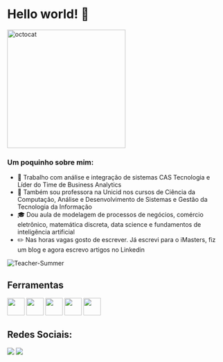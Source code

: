 # Hello world! 👋

<img width="273" alt="octocat" src="https://user-images.githubusercontent.com/15464302/144764740-cd371e94-e716-4838-85be-9315052c8a6a.png">

### Um poquinho sobre mim:

- 🏢 Trabalho com análise e integração de sistemas CAS Tecnologia e Líder do Time de Business Analytics
- 🏫 Também sou professora na Unicid nos cursos de Ciência da Computação, Análise e Desenvolvimento de Sistemas e Gestão da Tecnologia da Informação
- 🎓 Dou aula de modelagem de processos de negócios, comércio eletrônico, matemática discreta, data science e fundamentos de inteligência artificial
- ✏️ Nas horas vagas gosto de escrever. Já escrevi para o iMasters, fiz um blog e agora escrevo artigos no Linkedin

![Teacher-Summer](https://user-images.githubusercontent.com/15464302/144772735-b44a54e5-9d94-470e-98aa-00ffb3e1ad6b.gif)

## Ferramentas
<img src="https://cdn.jsdelivr.net/gh/devicons/devicon/icons/jupyter/jupyter-original-wordmark.svg" width="40" height="40"/> <img src="https://cdn.jsdelivr.net/gh/devicons/devicon/icons/numpy/numpy-original-wordmark.svg" width="40" height="40"/> <img src="https://cdn.jsdelivr.net/gh/devicons/devicon/icons/pandas/pandas-original-wordmark.svg" width="40" height="40"/> <img src="https://cdn.jsdelivr.net/gh/devicons/devicon/icons/python/python-original-wordmark.svg" width="40" height="40"/> <img src="https://cdn.jsdelivr.net/gh/devicons/devicon/icons/tensorflow/tensorflow-original.svg" width="40" height="40"/>

## Redes Sociais:

<div>
<a href="https://www.instagram.com/carla_olivei/" target="_blank"><img src="https://img.shields.io/badge/-Instagram-%23E4405F?style=for-the-badge&logo=instagram&logoColor=white" target="_blank"></a>
<a href="https://www.linkedin.com/in/carlaolivei/" target="_blank"><img src="https://img.shields.io/badge/-LinkedIn-%230077B5?style=for-the-badge&logo=linkedin&logoColor=white" target="_blank"></a>   
</div>

